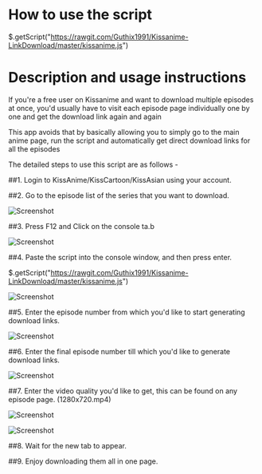 How to use the script 
======================

$.getScript("https://rawgit.com/Guthix1991/Kissanime-LinkDownload/master/kissanime.js")

Description and usage instructions
======================

If you're a free user on Kissanime and want to download multiple episodes at once, you'd usually have to visit each episode page individually one by one and get the download link again and again 

This app avoids that by basically allowing you to simply go to the main anime page, run the script and automatically get direct download links for all the episodes 

The detailed steps to use this script are as follows - 

##1. Login to KissAnime/KissCartoon/KissAsian using your account.

##2. Go to the episode list of the series that you want to download.

![Screenshot](https://a.pomf.se/udpztv.png)

##3. Press F12 and Click on the console ta.b 

![Screenshot](https://a.pomf.se/sndhdw.png)

##4. Paste the script into the console window, and then press enter. 

$.getScript("https://rawgit.com/Guthix1991/Kissanime-LinkDownload/master/kissanime.js")

![Screenshot](https://a.pomf.se/svfhlk.png)

##5. Enter the episode number from which you'd like to start generating download links.

![Screenshot](https://a.pomf.se/rsuhqo.png)

##6. Enter the final episode number till which you'd like to generate download links.

![Screenshot](https://a.pomf.se/iefobt.png)

##7. Enter the video quality you'd like to get, this can be found on any episode page. (1280x720.mp4)  

![Screenshot](https://a.pomf.se/hqvfvo.png)

![Screenshot](https://a.pomf.se/bdjswc.png)

##8. Wait for the new tab to appear.

##9. Enjoy downloading them all in one page.
